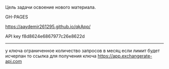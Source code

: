 Цель задачи освоение нового материала.

GH-PAGES

https://aaydemir261295.github.io/qkApp/

API key
f8d8624e6867977c26e8622d

_______
у ключа ограниченное количество запросов в месяц 
если лимит будет исчерпан то 
ссылка для получения ключа
https://app.exchangerate-api.com
